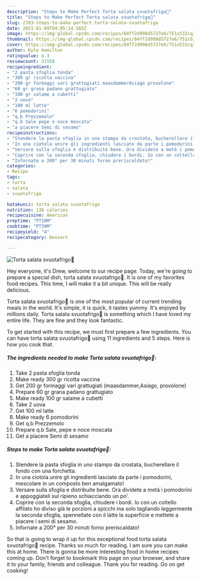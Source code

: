 ```yaml
---
description: "Steps to Make Perfect Torta salata svuotafrigo🥧"
title: "Steps to Make Perfect Torta salata svuotafrigo🥧"
slug: 2703-steps-to-make-perfect-torta-salata-svuotafrigo
date: 2021-01-09T04:05:14.565Z
image: https://img-global.cpcdn.com/recipes/64ff2d998d5727e6/751x532cq70/torta-salata-svuotafrigo🥧-recipe-main-photo.jpg
thumbnail: https://img-global.cpcdn.com/recipes/64ff2d998d5727e6/751x532cq70/torta-salata-svuotafrigo🥧-recipe-main-photo.jpg
cover: https://img-global.cpcdn.com/recipes/64ff2d998d5727e6/751x532cq70/torta-salata-svuotafrigo🥧-recipe-main-photo.jpg
author: Kyle Hamilton
ratingvalue: 4.3
reviewcount: 31558
recipeingredient:
- "2 pasta sfoglia tonda"
- "300 gr ricotta vaccina"
- "200 gr formaggi vari grattugiati maasdammerAsiago provolone"
- "60 gr grana padano grattugiato"
- "100 gr salame a cubetti"
- "2 uova"
- "100 ml latte"
- "6 pomodorini"
- "q.b Prezzemolo"
- "q.b Sale pepe e noce moscata"
- "a piacere Semi di sesamo"
recipeinstructions:
- "Stendere la pasta sfoglia in uno stampo da crostata, bucherellare il fondo con una forchetta."
- "In una ciotola unire gli ingredienti lasciate da parte i pomodorini, mescolare in un composto ben amalgamato!"
- "Versare sulla sfoglia e distribuite bene. Ora dividete a metà i pomodorini e appoggiateli sul ripieno schiacciando un po&#39;."
- "Coprire con la seconda sfoglia, chiudere i bordi. Io con un coltello affilato ho diviso già le porzioni a spicchi ma solo tagliando leggermente la seconda sfoglia, spennellate con il latte la superficie e mettete a piacere i semi di sesamo."
- "Infornate a 200° per 30 minuti forno preriscaldato!"
categories:
- Recipe
tags:
- torta
- salata
- svuotafrigo

katakunci: torta salata svuotafrigo 
nutrition: 138 calories
recipecuisine: American
preptime: "PT10M"
cooktime: "PT39M"
recipeyield: "4"
recipecategory: Dessert

---
```



![Torta salata svuotafrigo🥧](https://img-global.cpcdn.com/recipes/64ff2d998d5727e6/751x532cq70/torta-salata-svuotafrigo🥧-recipe-main-photo.jpg)

Hey everyone, it's Drew, welcome to our recipe page. Today, we're going to prepare a special dish, torta salata svuotafrigo🥧. It is one of my favorites food recipes. This time, I will make it a bit unique. This will be really delicious.

Torta salata svuotafrigo🥧 is one of the most popular of current trending meals in the world. It's simple, it is quick, it tastes yummy. It's enjoyed by millions daily. Torta salata svuotafrigo🥧 is something which I have loved my entire life. They are fine and they look fantastic.




To get started with this recipe, we must first prepare a few ingredients. You can have torta salata svuotafrigo🥧 using 11 ingredients and 5 steps. Here is how you cook that.

<!--inarticleads1-->

##### The ingredients needed to make Torta salata svuotafrigo🥧:

1. Take 2 pasta sfoglia tonda
1. Make ready 300 gr ricotta vaccina
1. Get 200 gr formaggi vari grattugiati (maasdammer,Asiago, provolone)
1. Prepare 60 gr grana padano grattugiato
1. Make ready 100 gr salame a cubetti
1. Take 2 uova
1. Get 100 ml latte
1. Make ready 6 pomodorini
1. Get q.b Prezzemolo
1. Prepare q.b Sale, pepe e noce moscata
1. Get a piacere Semi di sesamo




<!--inarticleads2-->

##### Steps to make Torta salata svuotafrigo🥧:

1. Stendere la pasta sfoglia in uno stampo da crostata, bucherellare il fondo con una forchetta.
1. In una ciotola unire gli ingredienti lasciate da parte i pomodorini, mescolare in un composto ben amalgamato!
1. Versare sulla sfoglia e distribuite bene. Ora dividete a metà i pomodorini e appoggiateli sul ripieno schiacciando un po&#39;.
1. Coprire con la seconda sfoglia, chiudere i bordi. Io con un coltello affilato ho diviso già le porzioni a spicchi ma solo tagliando leggermente la seconda sfoglia, spennellate con il latte la superficie e mettete a piacere i semi di sesamo.
1. Infornate a 200° per 30 minuti forno preriscaldato!




So that is going to wrap it up for this exceptional food torta salata svuotafrigo🥧 recipe. Thanks so much for reading. I am sure you can make this at home. There is gonna be more interesting food in home recipes coming up. Don't forget to bookmark this page on your browser, and share it to your family, friends and colleague. Thank you for reading. Go on get cooking!
